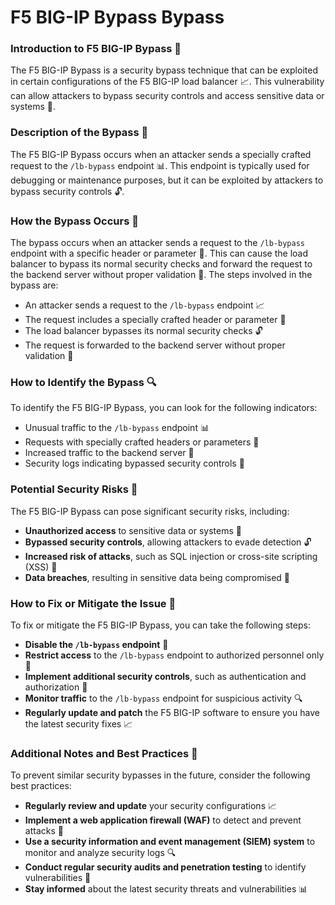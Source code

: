 # F5 BIG-IP Bypass Bypass

### Introduction to F5 BIG-IP Bypass 🚨
The F5 BIG-IP Bypass is a security bypass technique that can be exploited in certain configurations of the F5 BIG-IP load balancer 📈. This vulnerability can allow attackers to bypass security controls and access sensitive data or systems 🤫.

### Description of the Bypass 📝
The F5 BIG-IP Bypass occurs when an attacker sends a specially crafted request to the `/lb-bypass` endpoint 📊. This endpoint is typically used for debugging or maintenance purposes, but it can be exploited by attackers to bypass security controls 🔓.

### How the Bypass Occurs 🤔
The bypass occurs when an attacker sends a request to the `/lb-bypass` endpoint with a specific header or parameter 📝. This can cause the load balancer to bypass its normal security checks and forward the request to the backend server without proper validation 🚪. The steps involved in the bypass are:
* An attacker sends a request to the `/lb-bypass` endpoint 📈
* The request includes a specially crafted header or parameter 📝
* The load balancer bypasses its normal security checks 🔓
* The request is forwarded to the backend server without proper validation 🚪

### How to Identify the Bypass 🔍
To identify the F5 BIG-IP Bypass, you can look for the following indicators:
* Unusual traffic to the `/lb-bypass` endpoint 📊
* Requests with specially crafted headers or parameters 📝
* Increased traffic to the backend server 🚪
* Security logs indicating bypassed security controls 🚨

### Potential Security Risks 🚨
The F5 BIG-IP Bypass can pose significant security risks, including:
* **Unauthorized access** to sensitive data or systems 🤫
* **Bypassed security controls**, allowing attackers to evade detection 🔓
* **Increased risk of attacks**, such as SQL injection or cross-site scripting (XSS) 🚫
* **Data breaches**, resulting in sensitive data being compromised 📁

### How to Fix or Mitigate the Issue 🚧
To fix or mitigate the F5 BIG-IP Bypass, you can take the following steps:
* **Disable the `/lb-bypass` endpoint** 🚫
* **Restrict access** to the `/lb-bypass` endpoint to authorized personnel only 🚪
* **Implement additional security controls**, such as authentication and authorization 📝
* **Monitor traffic** to the `/lb-bypass` endpoint for suspicious activity 🔍
* **Regularly update and patch** the F5 BIG-IP software to ensure you have the latest security fixes 📈

### Additional Notes and Best Practices 📝
To prevent similar security bypasses in the future, consider the following best practices:
* **Regularly review and update** your security configurations 📈
* **Implement a web application firewall (WAF)** to detect and prevent attacks 🚫
* **Use a security information and event management (SIEM) system** to monitor and analyze security logs 🔍
* **Conduct regular security audits and penetration testing** to identify vulnerabilities 🎯
* **Stay informed** about the latest security threats and vulnerabilities 📊